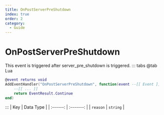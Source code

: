 ```yaml
---
title: OnPostServerPreShutdown
index: true
order: 2
category:
  - Guide
---
```


# OnPostServerPreShutdown
This event is triggered after server_pre_shutdown is triggered.
::: tabs
@tab Lua
```lua
@event returns void
AddEventHandler("OnPostServerPreShutdown", function(event --[[ Event ]])
    --[[ ... ]]
    return EventResult.Continue
end)
```

:::
|    Key   | Data Type |
| :------: | :-------: |
| `reason` |  `string` |